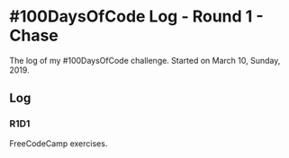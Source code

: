 # #100DaysOfCode Log - Round 1 - Chase

The log of my #100DaysOfCode challenge. Started on March 10, Sunday, 2019.

## Log

### R1D1 
FreeCodeCamp exercises.







